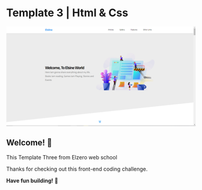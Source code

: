 # Template 3 | Html & Css
![Design preview](./imgs/Capture.PNG)

## Welcome! 👋

This Template Three from Elzero web school 

Thanks for checking out this front-end coding challenge.


**Have fun building!** 🚀

